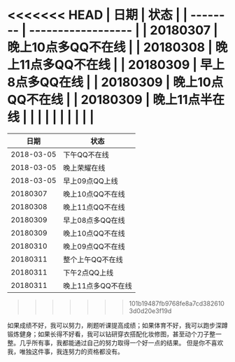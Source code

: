 <<<<<<< HEAD
| 日期     | 状态               |
| -------- | ------------------ |
| 20180307 | 晚上10点多QQ不在线 |
| 20180308 | 晚上11点多QQ不在线 |
| 20180309 | 早上8点多QQ在线    |
| 20180309 | 晚上10点QQ不在线   |
| 20180309 | 晚上11点半在线     |
|          |                    |
|          |                    |
|          |                    |
=======
| 日期     | 状态             |
| -------- | ---------------- |
| 2018-03-05 | 下午QQ不在线         |
| 2018-03-05 | 晚上荣耀在线 |
| 2018-03-05 | 早上09点QQ上线  |
| 20180307 | 晚上10点QQ不在线 |
| 20180308 | 晚上11点QQ不在线 |
| 20180309 | 早上08点多QQ在线 |
| 20180309 | 晚上10点QQ不在线 |
| 20180310 | 晚上09点QQ不在线 |
| 20180311 | 整个上午QQ不在线 |
| 20180311 | 下午2点QQ上线 |
| 20180311 | 晚上11点多QQ不在线 |
>>>>>>> 101b19487fb9768fe8a7cd3826103d0d20e3f19d

如果成绩不好，我可以努力，刷题听课提高成绩；如果体育不好，我可以跑步深蹲锻炼健身；如果长得不好看，我可以钻研穿衣搭配化妆修图，甚至动个刀子整一整。几乎所有事，我都能通过自己的努力取得一个好一点的结果。 但是你不喜欢我，唯独这件事，我连努力的资格都没有。
